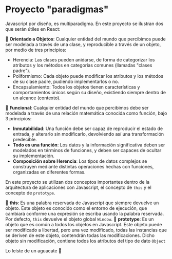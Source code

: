 # Proyecto "paradigmas"

Javascript por diseño, es multiparadigma. En este proyecto se ilustran dos que serán útiles en React:

🥑 **Orientado a Objetos**: Cualquier entidad del mundo que percibimos puede ser modelada a través de una clase, y reproducible a través de un objeto, por medio de tres principios:

- Herencia: Las clases pueden anidarse, de forma de categorizar los atributos y los métodos en categorías comunes (llamadas "clases padre").
- Poliformismo: Cada objeto puede modificar los atributos y los métodos de su clase padre, pudiendo implementarlos o no.
- Encapsulamiento: Todos los objetos tienen características y comportamientos únicos según su diseño, existiendo siempre dentro de un alcance (contexto).

🥑 **Funcional**: Cualquier entidad del mundo que percibimos debe ser modelada a través de una relación matemática conocida como función, bajo 3 principios:

- **Inmutabilidad**: Una función debe ser capaz de reproducir el estado de entrada, y alterarlo sin modificarlo, devolviendo así una transformación predecible.
- **Todo es una función**: Los datos y la información significativa deben ser modelados en términos de funciones, y deben ser capaces de ocultar su implementación.
- **Composición sobre Herencia**: Los tipos de datos complejos se construyen mediante distintas operaciones hechas con funciones, organizadas en diferentes formas.

En este proyecto se utilizan dos conceptos importantes dentro de la arquitectura de aplicaciones con Javascript, el concepto de `this` y el concepto de `prototype`.

🥑 **this**: Es una palabra reservada de Javascript que siempre devuelve un objeto. Este objeto es conocido como el entorno de ejecución, que cambiará conforme una expresión se escriba usando la palabra reservada. Por defecto, `this` devuelve el objeto global `Window`.
🥑 **prototype**: Es un objeto que es común a todos los objetos en Javascript. Este objeto puede ser modificado a libertad, pero una vez modificado, todas las instancias que se deriven de este objeto, contendrán todas las modificaciones. Dicho objeto sin modificación, contiene todos los atributos del tipo de dato `Object`

Lo leíste de un aguacate 🥑